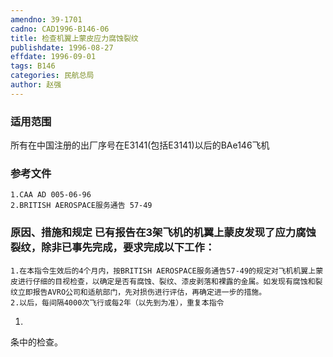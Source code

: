 ```yaml
---
amendno: 39-1701
cadno: CAD1996-B146-06
title: 检查机翼上蒙皮应力腐蚀裂纹
publishdate: 1996-08-27
effdate: 1996-09-01
tags: B146
categories: 民航总局
author: 赵强
---
```


### 适用范围 
所有在中国注册的出厂序号在E3141(包括E3141)以后的BAe146飞机

<!--more-->
### 参考文件
    1.CAA AD 005-06-96 
    2.BRITISH AEROSPACE服务通告 57-49 

### 原因、措施和规定 已有报告在3架飞机的机翼上蒙皮发现了应力腐蚀裂纹，除非已事先完成，要求完成以下工作： 
    1.在本指令生效后的4个月内，按BRITISH AEROSPACE服务通告57-49的规定对飞机机翼上蒙皮进行仔细的目视检查，以确定是否有腐蚀、裂纹、漆皮剥落和裸露的金属。如发现有腐蚀和裂纹立即报告AVRO公司和适航部门，先对损伤进行评估，再确定进一步的措施。 
    2.以后，每间隔4000次飞行或每2年（以先到为准），重复本指令
1.
条中的检查。 

  

